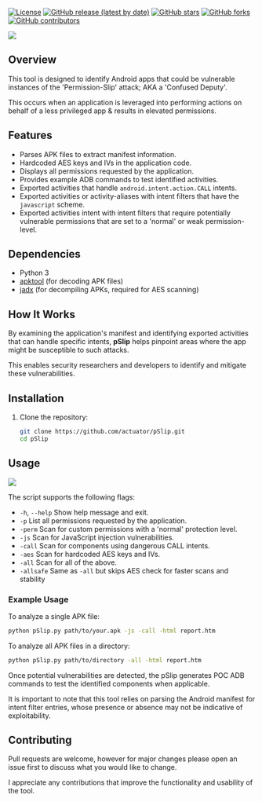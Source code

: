
[![License](http://img.shields.io/:license-apache-blue.svg)](http://www.apache.org/licenses/LICENSE-2.0.html)
[![GitHub release (latest by date)](https://img.shields.io/github/v/release/actuator/pSlip)](https://github.com/actuator/pSlip/releases)
[![GitHub stars](https://img.shields.io/github/stars/actuator/pSlip)](https://github.com/actuator/pSlip/stargazers)
[![GitHub forks](https://img.shields.io/github/forks/actuator/pSlip)](https://github.com/actuator/pSlip/network/members)
[![GitHub contributors](https://img.shields.io/github/contributors/actuator/pSlip)](https://github.com/actuator/pSlip/graphs/contributors)

<img src="https://github.com/user-attachments/assets/53ff5d6f-c036-4f91-b993-84d0972a04b0">

## Overview

This tool is designed to identify Android apps that could be vulnerable instances of the 'Permission-Slip' attack; AKA a 'Confused Deputy'.

This occurs when an application is leveraged into performing actions on behalf of a less privileged app & results in elevated permissions.

## Features

- Parses APK files to extract manifest information.
- Hardcoded AES keys and IVs in the application code.
- Displays all permissions requested by the application.
- Provides example ADB commands to test identified activities.
- Exported activities that handle `android.intent.action.CALL` intents.
- Exported activities or activity-aliases with intent filters that have the `javascript` scheme.
- Exported activities intent with intent filters that require potentially vulnerable permissions that are set to a 'normal' or weak permission-level. 

## Dependencies

- Python 3
- [apktool](https://ibotpeaches.github.io/Apktool/) (for decoding APK files)
- [jadx](https://github.com/skylot/jadx) (for decompiling APKs, required for AES scanning)

## How It Works

By examining the application's manifest and identifying exported activities that can handle specific intents, **pSlip** helps pinpoint areas where the app might be susceptible to such attacks. 

This enables security researchers and developers to identify and mitigate these vulnerabilities.

## Installation

1. Clone the repository:
   ```bash
   git clone https://github.com/actuator/pSlip.git
   cd pSlip
   
## Usage


<img src="https://github.com/user-attachments/assets/1733d499-04d7-4a6d-8de1-a215f20c4b84" />

The script supports the following flags:

- `-h`, `--help`    Show help message and exit.
- `-p`              List all permissions requested by the application.
- `-perm`           Scan for custom permissions with a 'normal' protection level.
- `-js`             Scan for JavaScript injection vulnerabilities.
- `-call`           Scan for components using dangerous CALL intents.
- `-aes`            Scan for hardcoded AES keys and IVs.
- `-all`            Scan for all of the above.
- `-allsafe`        Same as `-all` but skips AES check for faster scans and stability
### Example Usage

To analyze a single APK file:

```bash
python pSlip.py path/to/your.apk -js -call -html report.htm
```

To analyze all APK files in a directory:

```bash
python pSlip.py path/to/directory -all -html report.htm
```

Once potential vulnerabilities are detected, the pSlip generates POC ADB commands to test the identified components when applicable.

It is important to note that this tool relies on parsing the Android manifest for intent filter entries, whose presence or absence may not be indicative of exploitability.

## Contributing
Pull requests are welcome, however for major changes please open an issue first to discuss what you would like to change.

I appreciate any contributions that improve the functionality and usability of the tool.





